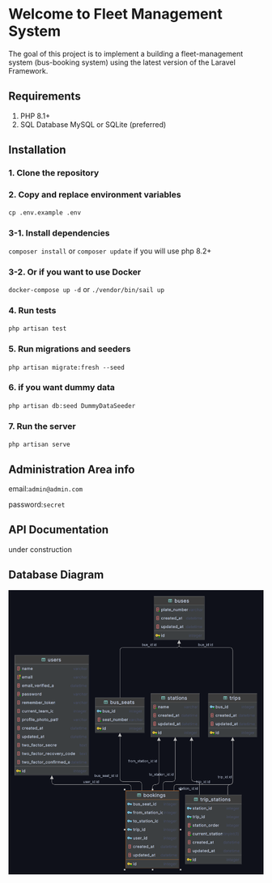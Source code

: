 # Welcome to Fleet Management System

The goal of this project is to implement a building a fleet-management system (bus-booking system) using the latest
version of the Laravel Framework.

## Requirements

1. PHP 8.1+
2. SQL Database MySQL or SQLite (preferred)

## Installation

### 1. Clone the repository

### 2. Copy and replace environment variables

`cp .env.example .env`

### 3-1. Install dependencies

`composer install` or `composer update` if you will use php 8.2+

### 3-2. Or if you want to use Docker

`docker-compose up -d` or `./vendor/bin/sail up`

### 4. Run tests

`php artisan test`

### 5. Run migrations and seeders

`php artisan migrate:fresh --seed`

### 6. if you want dummy data

`php artisan db:seed DummyDataSeeder`

### 7. Run the server

`php artisan serve`

## Administration Area info

email:`admin@admin.com`

password:`secret`


## API Documentation
under construction


## Database Diagram
![Database Diagram](db_diagram.png)
